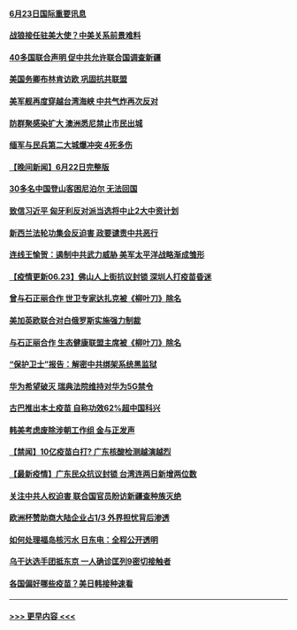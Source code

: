 #### [6月23日国际重要讯息](../pages/prog202/a103149296.md?t=06231851) 
#### [战狼接任驻美大使？中美关系前景难料](../pages/prog202/a103149261.md?t=06231851) 
#### [40多国联合声明 促中共允许联合国调查新疆](../pages/prog202/a103149254.md?t=06231851) 
#### [美国务卿布林肯访欧 巩固抗共联盟](../pages/prog202/a103149209.md?t=06231851) 
#### [美军舰再度穿越台湾海峡 中共气炸再次反对](../pages/prog202/a103149207.md?t=06231851) 
#### [防群聚感染扩大 澳洲悉尼禁止市民出城](../pages/prog202/a103149142.md?t=06231851) 
#### [缅军与民兵第二大城爆冲突 4死多伤](../pages/prog202/a103149133.md?t=06231851) 
#### [【晚间新闻】6月22日完整版](../pages/prog202/a103149044.md?t=06231851) 
#### [30多名中国登山客困尼泊尔 无法回国](../pages/prog202/a103149101.md?t=06231851) 
#### [致信习近平 匈牙利反对派当选将中止2大中资计划](../pages/prog202/a103149027.md?t=06231851) 
#### [新西兰法轮功集会反迫害 政要谴责中共恶行](../pages/prog202/a103148978.md?t=06231851) 
#### [连线王愉贺：遏制中共武力威胁 美军太平洋战略渐成雏形](../pages/prog202/a103148053.md?t=06231851) 
#### [【疫情更新06.23】佛山人上街抗议封锁 深圳人打疫苗昏迷](../pages/prog202/a103133785.md?t=06231851) 
#### [曾与石正丽合作 世卫专家达扎克被《柳叶刀》除名](../pages/prog202/a103148798.md?t=06231851) 
#### [美加英欧联合对白俄罗斯实施强力制裁](../pages/prog202/a103148830.md?t=06231851) 
#### [与石正丽合作 生态健康联盟主席被《柳叶刀》除名](../pages/prog202/a103148833.md?t=06231851) 
#### [“保护卫士”报告：解密中共绑架系统黑监狱](../pages/prog202/a103148782.md?t=06231851) 
#### [华为希望破灭 瑞典法院维持对华为5G禁令](../pages/prog202/a103148775.md?t=06231851) 
#### [古巴推出本土疫苗 自称功效62%超中国科兴](../pages/prog202/a103148454.md?t=06231851) 
#### [韩美考虑废除涉朝工作组 金与正发声](../pages/prog202/a103148621.md?t=06231851) 
#### [【禁闻】10亿疫苗白打? 广东核酸检测越演越烈](../pages/prog202/a103148585.md?t=06231851) 
#### [【最新疫情】广东民众抗议封锁 台湾连两日新增两位数](../pages/prog202/a103148575.md?t=06231851) 
#### [关注中共人权迫害 联合国官员盼访新疆查种族灭绝](../pages/prog202/a103148510.md?t=06231851) 
#### [欧洲杯赞助商大陆企业占1/3 外界担忧背后渗透](../pages/prog202/a103148508.md?t=06231851) 
#### [如何处理福岛核污水 日东电：全程公开透明](../pages/prog202/a103148487.md?t=06231851) 
#### [乌干达选手团抵东京 一人确诊匡列9密切接触者](../pages/prog202/a103148410.md?t=06231851) 
#### [各国偏好哪些疫苗？美日韩接种速看](../pages/prog202/a103148339.md?t=06231851) 

----
#### [ >>> 更早内容 <<< ](../indexes/prog202-earlier.md)
